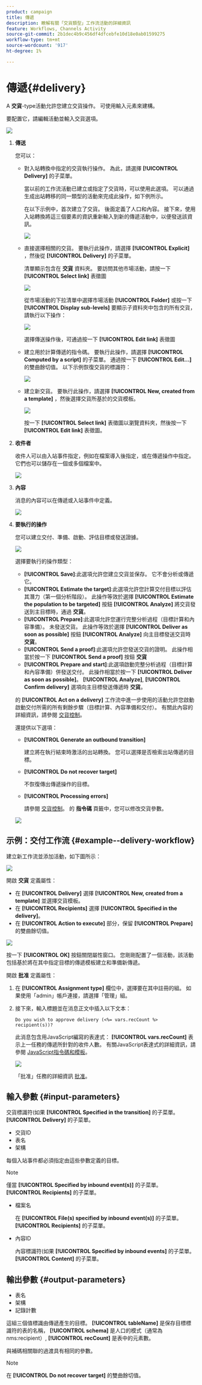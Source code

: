 ```yaml
---
product: campaign
title: 傳遞
description: 瞭解有關「交貨類型」工作流活動的詳細資訊
feature: Workflows, Channels Activity
source-git-commit: 2b1dec4b9c456df4dfcebfe10d18e0ab01599275
workflow-type: tm+mt
source-wordcount: '917'
ht-degree: 1%

---
```


# 傳遞{#delivery}



A **交貨**-type活動允許您建立交貨操作。 可使用輸入元素來建構。

要配置它，請編輯活動並輸入交貨選項。

![](assets/edit_diffusion.png)

1. **傳送**

   您可以：

   * 對入站轉換中指定的交貨執行操作。 為此，請選擇 **[!UICONTROL Delivery]** 的子菜單。

      當以前的工作流活動已建立或指定了交貨時，可以使用此選項。 可以通過生成出站轉移的同一類型的活動來完成此操作，如下例所示。

      在以下示例中，首次建立了交貨。 後面定義了人口和內容。 接下來，使用入站轉換將這三個要素的資訊重新輸入到新的傳遞活動中，以便發送該資訊。

      ![](assets/specified_transition_option_exemple.png)

   * 直接選擇相關的交貨。 要執行此操作，請選擇 **[!UICONTROL Explicit]** ，然後從 **[!UICONTROL Delivery]** 的子菜單。

      清單顯示包含在 **交貨** 資料夾。 要訪問其他市場活動，請按一下 **[!UICONTROL Select link]** 表徵圖

      ![](assets/diffusion_edit_1.png)

      從市場活動的下拉清單中選擇市場活動 **[!UICONTROL Folder]** 或按一下 **[!UICONTROL Display sub-levels]** 要顯示子資料夾中包含的所有交貨，請執行以下操作：

      ![](assets/diffusion_edit_2.png)

      選擇傳送操作後，可通過按一下 **[!UICONTROL Edit link]** 表徵圖

   * 建立用於計算傳遞的指令碼。 要執行此操作，請選擇 **[!UICONTROL Computed by a script]** 的子菜單。 通過按一下 **[!UICONTROL Edit...]** 的雙曲餘切值。 以下示例恢復交貨的標識符：

      ![](assets/diffusion_edit_3.png)

   * 建立新交貨。 要執行此操作，請選擇 **[!UICONTROL New, created from a template]** ，然後選擇交貨所基於的交貨模板。

      ![](assets/diffusion_edit_4.png)

      按一下 **[!UICONTROL Select link]** 表徵圖以瀏覽資料夾，然後按一下 **[!UICONTROL Edit link]** 表徵圖。

1. **收件者**

   收件人可以由入站事件指定，例如在檔案導入後指定，或在傳遞操作中指定。 它們也可以儲存在一個或多個檔案中。

   ![](assets/diffusion_edit_5.png)

1. **內容**

   消息的內容可以在傳遞或入站事件中定義。

   ![](assets/diffusion_edit_6.png)

1. **要執行的操作**

   您可以建立交付、準備、啟動、評估目標或發送證據。

   ![](assets/diffusion_edit_7.png)

   選擇要執行的操作類型：

   * **[!UICONTROL Save]**:此選項允許您建立交貨並保存。 它不會分析或傳遞它。
   * **[!UICONTROL Estimate the target]**:此選項允許您計算交付目標以評估其潛力（第一個分析階段）。 此操作等效於選擇 **[!UICONTROL Estimate the population to be targeted]** 按鈕 **[!UICONTROL Analyze]** 將交貨發送到主目標時，通過 **交貨**。
   * **[!UICONTROL Prepare]**:此選項允許您運行完整分析過程（目標計算和內容準備）。 未發送交貨。 此操作等效於選擇 **[!UICONTROL Deliver as soon as possible]** 按鈕 **[!UICONTROL Analyze]** 向主目標發送交貨時 **交貨**。
   * **[!UICONTROL Send a proof]**:此選項允許您發送交貨的證明。 此操作相當於按一下 **[!UICONTROL Send a proof]** 按鈕 **交貨**
   * **[!UICONTROL Prepare and start]**:此選項啟動完整分析過程（目標計算和內容準備）併發送交付。 此操作相當於按一下 **[!UICONTROL Deliver as soon as possible]**。 **[!UICONTROL Analyze]**, **[!UICONTROL Confirm delivery]** 選項向主目標發送傳遞時 **交貨**。

   的 **[!UICONTROL Act on a delivery]** 工作流中進一步使用的活動允許您啟動啟動交付所需的所有剩餘步驟（目標計算、內容準備和交付）。 有關此內容的詳細資訊，請參閱 [交貨控制](delivery-control.md)。

   還提供以下選項：

   * **[!UICONTROL Generate an outbound transition]**

      建立將在執行結束時激活的出站轉換。 您可以選擇是否檢索出站傳遞的目標。

   * **[!UICONTROL Do not recover target]**

      不恢復傳出傳遞操作的目標。

   * **[!UICONTROL Processing errors]**

      請參閱 [交貨控制](delivery-control.md)。
   的 **指令碼** 頁籤中，您可以修改交貨參數。

   ![](assets/edit_diffusion_fil_script.png)

## 示例：交付工作流 {#example--delivery-workflow}

建立新工作流並添加活動，如下圖所示：

![](assets/new-workflow-5.png)

開啟 **交貨** 定義屬性：

* 在 **[!UICONTROL Delivery]** 選擇 **[!UICONTROL New, created from a template]** 並選擇交貨模板。
* 在 **[!UICONTROL Recipients]** 選擇 **[!UICONTROL Specified in the delivery]**。
* 在 **[!UICONTROL Action to execute]** 部分，保留 **[!UICONTROL Prepare]** 的雙曲餘切值。

![](assets/new-workflow-param-delivery.png)

按一下 **[!UICONTROL OK]** 按鈕關閉屬性窗口。 您剛剛配置了一個活動，該活動包括基於將在其中指定目標的傳遞模板建立和準備新傳遞。

開啟 **批准** 定義屬性：

1. 在 **[!UICONTROL Assignment type]** 欄位中，選擇要在其中註冊的組。 如果使用「admin」帳戶連接，請選擇「管理」組。
1. 接下來，輸入標題並在消息正文中插入以下文本：

   ```
   Do you wish to approve delivery (<%= vars.recCount %> recipient(s))?
   ```

   此消息包含用JavaScript編寫的表達式： **[!UICONTROL vars.recCount]** 表示上一任務的傳遞所針對的收件人數。 有關JavaScript表達式的詳細資訊，請參閱 [JavaScript指令碼和模板](javascript-scripts-and-templates.md)。

   ![](assets/new-workflow-param-validation.png)

   「批准」任務的詳細資訊 [批准](approval.md)。

## 輸入參數 {#input-parameters}

交貨標識符(如果 **[!UICONTROL Specified in the transition]** 的子菜單。 **[!UICONTROL Delivery]** 的子菜單。

* 交貨ID
* 表名
* 架構

每個入站事件都必須指定由這些參數定義的目標。

>[!NOTE]
>
>僅當 **[!UICONTROL Specified by inbound event(s)]** 的子菜單。 **[!UICONTROL Recipients]** 的子菜單。

* 檔案名

   在 **[!UICONTROL File(s) specified by inbound event(s)]** 的子菜單。 **[!UICONTROL Recipients]** 的子菜單。

* 內容ID

   內容標識符(如果 **[!UICONTROL Specified by inbound events]** 的子菜單。 **[!UICONTROL Content]** 的子菜單。

## 輸出參數 {#output-parameters}

* 表名
* 架構
* 記錄計數

這組三個值標識由傳遞產生的目標。 **[!UICONTROL tableName]** 是保存目標標識符的表的名稱， **[!UICONTROL schema]** 是人口的模式（通常為nms:recipient）, **[!UICONTROL recCount]** 是表中的元素數。

與補碼相關聯的過渡具有相同的參數。

>[!NOTE]
>
>在 **[!UICONTROL Do not recover target]** 的雙曲餘切值。
